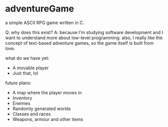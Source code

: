 # adventureGame

a simple ASCII RPG game written in C.

Q: why does this exist?
A: because I'm studying software development and I want to understand more about low-level programming. also, I really like the concept of text-based adventure games, so the game itself is built from love.

what do we have yet:
- A movable player
- Just that, lol

future plans:
- A map where the player moves in
- Inventory
- Enemies
- Randomly generated worlds
- Classes and races
- Weapons, armour and other items